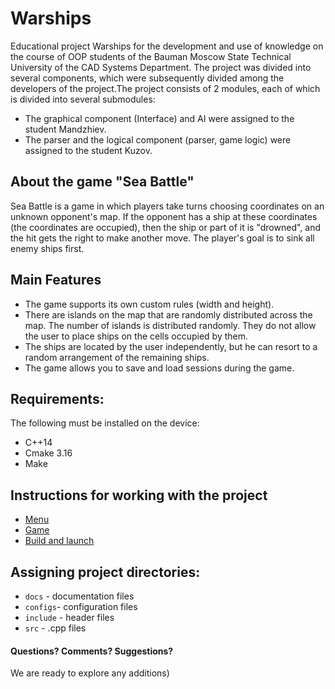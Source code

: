 # Warships
Educational project Warships for the development and use of knowledge on the course of OOP students of the Bauman Moscow State Technical University of the CAD Systems Department. The project was divided into several components, which were subsequently divided among the developers of the project.The project consists of 2 modules, each of which is divided into several submodules:
+ The graphical component (Interface) and AI were assigned to the student Mandzhiev.
+ The parser and the logical component (parser, game logic) were assigned to the student Kuzov. 

## About the game "Sea Battle"

Sea Battle is a game in which players take turns choosing coordinates on an unknown opponent's map. If the opponent has a ship at these coordinates (the coordinates are occupied), then the ship or part of it is "drowned", and the hit gets the right to make another move. The player's goal is to sink all enemy ships first.

## Main Features

+ The game supports its own custom rules (width and height).
+ There are islands on the map that are randomly distributed across the map. The number of islands is distributed randomly. They do not allow the user to place ships on the cells occupied by them.
+ The ships are located by the user independently, but he can resort to a random arrangement of the remaining ships.
+ The game allows you to save and load sessions during the game.

## Requirements:
The following must be installed on the device:
+ C++14
+ Cmake 3.16
+ Make

## Instructions for working with the project
+ [Menu](docs/menu.md)
+ [Game](docs/game.md)
+ [Build and launch](docs/launch.md)

## Assigning project directories:
+ `docs` - documentation files
+ `configs`- configuration files
+ `include` - header files
+ `src` - .cpp files


#### Questions? Comments? Suggestions?
We are ready to explore any additions)
